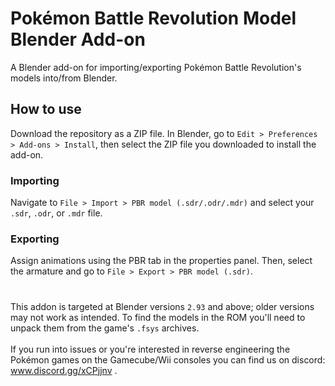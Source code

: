 # Pokémon Battle Revolution Model Blender Add-on
A Blender add-on for importing/exporting Pokémon Battle Revolution's models into/from Blender.

## How to use
Download the repository as a ZIP file. In Blender, go to `Edit > Preferences > Add-ons > Install`, then select the ZIP file you downloaded to install the add-on.

### Importing
Navigate to `File > Import > PBR model (.sdr/.odr/.mdr)` and select your `.sdr`, `.odr`, or `.mdr` file.

### Exporting
Assign animations using the PBR tab in the properties panel.
Then, select the armature and go to `File > Export > PBR model (.sdr)`.
#
This addon is targeted at Blender versions `2.93` and above; older versions may not work as intended. To find the models in the ROM you'll need to unpack them from the game's `.fsys` archives.
<br/><br/>
If you run into issues or you're interested in reverse engineering the Pokémon games on the Gamecube/Wii consoles you can find us on discord:
www.discord.gg/xCPjjnv .
